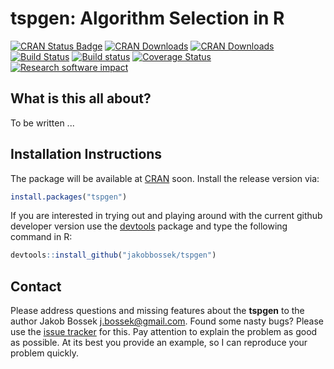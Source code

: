 # tspgen: Algorithm Selection in R

[![CRAN Status Badge](http://www.r-pkg.org/badges/version/tspgen)](http://cran.r-project.org/web/packages/tspgen)
[![CRAN Downloads](http://cranlogs.r-pkg.org/badges/tspgen)](http://cran.rstudio.com/web/packages/tspgen/index.html)
[![CRAN Downloads](http://cranlogs.r-pkg.org/badges/grand-total/tspgen?color=orange)](http://cran.rstudio.com/web/packages/tspgen/index.html)
[![Build Status](https://travis-ci.org/jakobbossek/tspgen.svg?branch=master)](https://travis-ci.org/jakobbossek/tspgen)
[![Build status](https://ci.appveyor.com/api/projects/status/eu0nns2dsgocwntw/branch/master?svg=true)](https://ci.appveyor.com/project/jakobbossek/tspgen/branch/master)
[![Coverage Status](https://coveralls.io/repos/github/jakobbossek/tspgen/badge.svg?branch=master)](https://coveralls.io/github/jakobbossek/tspgen?branch=master)
[![Research software impact](http://depsy.org/api/package/cran/tspgen/badge.svg)](http://depsy.org/package/r/tspgen)

## What is this all about?

To be written ...

## Installation Instructions

The package will be available at [CRAN](http://cran.r-project.org) soon. Install the release version via:
```r
install.packages("tspgen")
```
If you are interested in trying out and playing around with the current github developer version use the [devtools](https://github.com/hadley/devtools) package and type the following command in R:

```r
devtools::install_github("jakobbossek/tspgen")
```

## Contact

Please address questions and missing features about the **tspgen** to the author Jakob Bossek <j.bossek@gmail.com>. Found some nasty bugs? Please use the [issue tracker](https://github.com/jakobbossek/tspgen/issues) for this. Pay attention to explain the problem as good as possible. At its best you provide an example, so I can reproduce your problem quickly.



